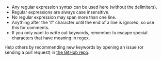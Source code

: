 
* Any regular expression syntax can be used here (without the delimiters).
* Regular expressions are always case insensitive.
* No regular expression may span more than one line.
* Anything after the '#' character until the end of a line is ignored, so use this for comments.
* If you only want to write out keywords, remember to escape special characters that have meaning in regex.

Help others by recommending new keywords by opening an issue (or sending a pull request) in [the GitHub repo](http://github.com/IQAndreas/php-spam-filter).
